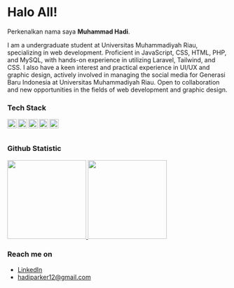# Halo All! 

Perkenalkan nama saya **Muhammad Hadi**.<br>

I am a undergraduate student at Universitas Muhammadiyah Riau, specializing in web development. Proficient in JavaScript, CSS, HTML, PHP, and MySQL, with hands-on experience in utilizing Laravel, Tailwind, and CSS. I also have a keen interest and practical experience in UI/UX and graphic design, actively involved in managing the social media for Generasi Baru Indonesia at Universitas Muhammadiyah Riau. Open to collaboration and new opportunities in the fields of web development and graphic design. <br>

### Tech Stack
  <a href="#"><img align="left" alt="JavaScript" title="JavaScript" width="21px" src="https://upload.wikimedia.org/wikipedia/commons/9/99/Unofficial_JavaScript_logo_2.svg" /></a>
  <a href="https://nodejs.org/"><img align="left" alt="NodeJS" title="NodeJS" width="21px" src="https://seeklogo.com/images/N/nodejs-logo-FBE122E377-seeklogo.com.png" /></a>
  <a href="https://reactjs.org/"><img align="left" alt="React" title="React" width="21px" src="https://cdn.worldvectorlogo.com/logos/react-2.svg" /></a>
  <a href="https://hapi.dev/"><img align="left" alt="Hapi" title="Hapi (NodeJS HTTP Framework)" width="21px" src="https://avatars.githubusercontent.com/u/3774533?s=200&v=4" /></a>
  <a href="https://nextjs.org/"><img align="left" alt="Next" title="Next (React SSR Framework)" width="21px" src="https://iconape.com/wp-content/files/gm/82643/svg/next-js.svg" /></a>
  <br>
  <br>
  
### Github Statistic
<p align="left">
<a href="https://github.com/mhdhadi12">
  <img height="180em" src="https://github-readme-stats-eight-theta.vercel.app/api?username=mhdhadi12&show_icons=true&theme=algolia&include_all_commits=true&count_private=true"/>
  <img height="180em" src="https://github-readme-stats-eight-theta.vercel.app/api/top-langs/?username=mhdhadi12&layout=compact&langs_count=8&theme=algolia"/>
</a>
</p>

### Reach me on
- <a href="https://linkedin.com/in/mhdhadi12/">LinkedIn</a>
- hadiparker12@gmail.com
